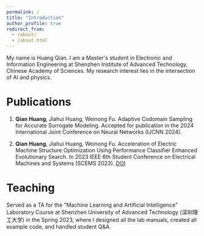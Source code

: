 ```yaml
---
permalink: /
title: "Introduction"
author_profile: true
redirect_from: 
  - /about/
  - /about.html
---
```


My name is Huang Qian. I am a Master's student in Electronic and Information Engineering at Shenzhen Institute of Advanced Technology, Chinese Academy of Sciences. My research interest lies in the intersection of AI and physics.

Publications
======
1. **Qian Huang**, Jiahui Huang, Weinong Fu. Adaptive Codomain Sampling for Accurate Surrogate Modeling. Accepted for publication in the 2024 International Joint Conference on Neural Networks (IJCNN 2024). 


1. **Qian Huang**, Jiahui Huang, Weinong Fu. Acceleration of Electric Machine Structure Optimization Using Performance Classifier Enhanced Evolutionary Search. In 2023 IEEE 6th Student Conference on Electrical Machines and Systems (SCEMS 2023). [DOI](https://ieeexplore.ieee.org/document/10379235)


Teaching
======
Served as a TA for the "Machine Learning and Artificial Intelligence" Laboratory Course at Shenzhen University of Advanced Technology (深圳理工大学) in the Spring 2023, where I designed all the lab manuals, created all example code, and handled student Q&A.
